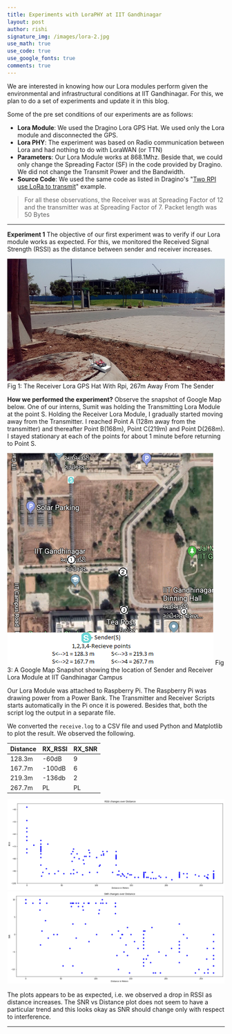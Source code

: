 ```yaml
---
title: Experiments with LoraPHY at IIT Gandhinagar
layout: post
author: rishi
signature_img: /images/lora-2.jpg
use_math: true
use_code: true
use_google_fonts: true
comments: true
---
```

We are interested in knowing how our Lora modules perform given the environmental and infrastructural conditions at IIT Gandhinagar. For this, we plan to do a set of experiments and update it in this blog. 


Some of the pre set conditions of our experiments are as follows:
- **Lora Module**: We used the Dragino Lora GPS Hat. We used only the Lora module and disconnected the GPS.
- **Lora PHY**: The experiment was based on Radio communication between Lora and had nothing to do with LoraWAN (or TTN)
- **Parameters**: Our Lora Module works at 868.1Mhz. Beside that, we could only change the Spreading Factor (SF) in the code provided by Dragino. We did not change the Transmit Power and the Bandwidth.
- **Source Code**: We used the same code as listed in Dragino's "[Two RPI use LoRa to transmit](https://wiki.dragino.com/index.php?title=Lora/GPS_HAT#Example3_--_Two_RPI_use_LoRa_to_transmit)" example.
>For all these observations, the Receiver was at Spreading Factor of 12 and the transmitter was at Spreading Factor of 7. Packet length was 50 Bytes
---

**Experiment 1** The objective of our first experiment was to verify if our Lora module works as expected. For this, we monitored the Received Signal Strength (RSSI) as the distance between sender and receiver increases.

![](/images/lora-2.jpg)
Fig 1: The Receiver Lora GPS Hat With Rpi, 267m Away From The Sender

**How we performed the experiment?** Observe the snapshot of Google Map below. One of our interns, Sumit was holding the Transmitting Lora Module at the point S. Holding the Receiver Lora Module, I gradually started moving away from the Transmitter. I reached Point A (128m away from the transmitter) and thereafter Point B(168m), Point C(219m) and Point D(268m). I stayed stationary at each of the points for about 1 minute before returning to Point S. 

![](/images/lora-map.png)
Fig 3: A Google Map Snapshot showing the location of Sender and Receiver Lora Module at IIT Gandhinagar Campus

Our Lora Module was attached to Raspberry Pi. The Raspberry Pi was drawing power from a Power Bank. The Transmitter and Receiver Scripts starts automatically in the Pi once it is powered. Besides that, both the script log the output in a separate file.

We converted the ```receive.log``` to a CSV file and used Python and Matplotlib to plot the result. We observed the following. 

|  Distance | RX_RSSI  |  RX_SNR |
|---|---|---|
|  128.3m |  -60dB |  9 |
|  167.7m |  -100dB |  6 |
|  219.3m |  -136db | 2  |
|  267.7m  |  PL | PL  |

![Lora Experiment 1 Observation 1](/images/lora-expt-1-fig.png)
![Lora Experiment 1 Observation 2](/images/lora-expt-1-fig2.png)

The plots appears to be as expected, i.e. we observed a drop in RSSI as distance increases. The SNR vs Distance plot does not seem to have a particular trend and this looks okay as SNR should change only with respect to interference.

---


